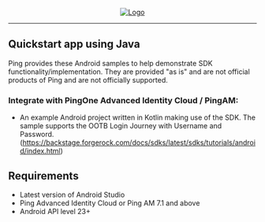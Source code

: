 <p align="center">
  <a href="https://github.com/ForgeRock/sdk-sample-apps">
    <img src="https://cdn.forgerock.com/logo/interim/Logo-PingIdentity-ForgeRock-Hor-FullColor.svg" alt="Logo">
  </a>
  <hr/>
</p>

## Quickstart app using Java

Ping provides these Android samples to help demonstrate SDK functionality/implementation. They are provided "as is" and are not official products of Ping and are not officially supported.

### Integrate with PingOne Advanced Identity Cloud / PingAM:

- An example Android project written in Kotlin making use of the SDK. The sample supports the OOTB Login Journey with Username and Password. (https://backstage.forgerock.com/docs/sdks/latest/sdks/tutorials/android/index.html)


## Requirements

- Latest version of Android Studio
- Ping Advanced Identity Cloud or Ping AM 7.1 and above
- Android API level 23+

